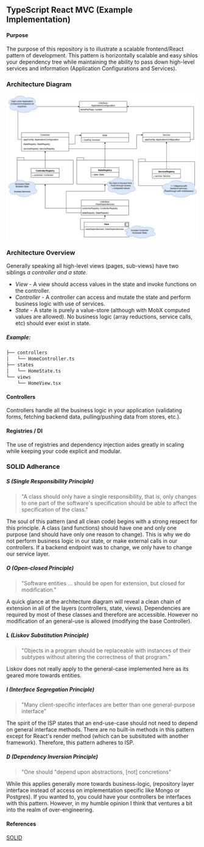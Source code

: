 ## TypeScript React MVC (Example Implementation)
#### Purpose
The purpose of this repository is to illustrate a scalable frontend/React pattern of development. This pattern is horizontally scalable and easy sihlos your dependency tree while maintaining the ability to pass down high-level services and information (Application Configurations and Services).
### Architecture Diagram
![architecture](./documentation/architecture.png)
### Architecture Overview
Generally speaking all high-level views (pages, sub-views) have two siblings _a controller and a state_.
* _View_ - A view should access values in the state and invoke functions on the controller. 
* _Controller_ - A controller can access and mutate the state and perform business logic with use of services.
* _State_ - A state is purely a value-store (although with MobX computed values are allowed). No business logic (array reductions, service calls, etc) should ever exist in state.
##### Example:
```
├── controllers
│   └── HomeController.ts
├── states
│   └── HomeState.ts
└── views
    └── HomeView.tsx
```
#### Controllers
Controllers handle all the business logic in your application (validating forms, fetching backend data, pulling/pushing data from stores, etc.).
#### Registries / DI
The use of registries and dependency injection aides greatly in scaling while keeping your code explicit and modular.
### SOLID Adherance
##### S (Single Responsibility Principle)
> "A class should only have a single responsibility, that is, only changes to one part of the software's specification should be able to affect the specification of the class."

The soul of this pattern (and all clean code) begins with a strong respect for this principle. A class (and functions) should have one and only one purpose (and should have only one reason to change). This is why we do not perform business logic in our state, or make external calls in our controllers. If a backend endpoint was to change, we only have to change our service layer.
##### O (Open-closed Principle)
> "Software entities ... should be open for extension, but closed for modification."

A quick glance at the architecture diagram will reveal a clean chain of extension in all of the layers (controllers, state, views). Dependencies are required by most of these classes and therefore are accessible. However no modification of an general-use is allowed (modifying the base Controller).
##### L (Liskov Substitution Principle)
> "Objects in a program should be replaceable with instances of their subtypes without altering the correctness of that program."

Liskov does not really apply to the general-case implemented here as its geared more towards entities.
##### I (Interface Segregation Principle)
> "Many client-specific interfaces are better than one general-purpose interface"

The spirit of the ISP states that an end-use-case should not need to depend on general interface methods. There are no built-in methods in this pattern except for React's render method (which can be subsituted with another framework). Therefore, this pattern adheres to ISP.
##### D (Dependency Inversion Principle)
> "One should "depend upon abstractions, \[not\] concretions"

While this applies generally more towards business-logic, (repository layer interface instead of access on implementation specific like Mongo or Postgres). If you wanted to, you could have your controllers be interfaces with this pattern.  However, in my humble opinion I think that ventures a bit into the realm of over-engineering.

#### References
[SOLID](https://en.wikipedia.org/w/index.php?title=SOLID&oldid=899311582})